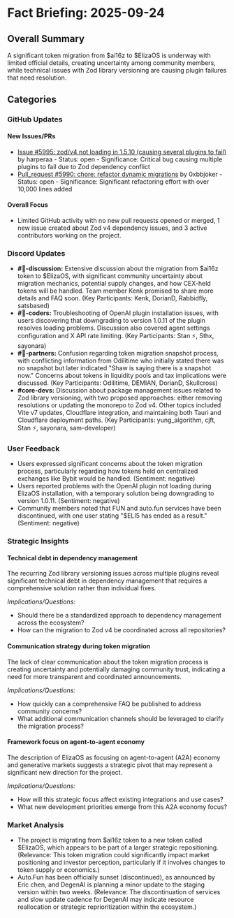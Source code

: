 # Fact Briefing: 2025-09-24

## Overall Summary
A significant token migration from $ai16z to $ElizaOS is underway with limited official details, creating uncertainty among community members, while technical issues with Zod library versioning are causing plugin failures that need resolution.

## Categories

### GitHub Updates

#### New Issues/PRs
- [Issue #5995: zod/v4 not loading in 1.5.10 (causing several plugins to fail)](https://github.com/elizaOS/eliza/issues/5995) by harperaa - Status: open - Significance: Critical bug causing multiple plugins to fail due to Zod dependency conflict
- [Pull_request #5990: chore: refactor dynamic migrations](#) by 0xbbjoker - Status: open - Significance: Significant refactoring effort with over 10,000 lines added

#### Overall Focus
- Limited GitHub activity with no new pull requests opened or merged, 1 new issue created about Zod v4 dependency issues, and 3 active contributors working on the project.

### Discord Updates
- **#💬-discussion:** Extensive discussion about the migration from $ai16z token to $ElizaOS, with significant community uncertainty about migration mechanics, potential supply changes, and how CEX-held tokens will be handled. Team member Kenk promised to share more details and FAQ soon. (Key Participants: Kenk, DorianD, Rabbidfly, satsbased)
- **#💬-coders:** Troubleshooting of OpenAI plugin installation issues, with users discovering that downgrading to version 1.0.11 of the plugin resolves loading problems. Discussion also covered agent settings configuration and X API rate limiting. (Key Participants: Stan ⚡, Sthx, sayonara)
- **#🥇-partners:** Confusion regarding token migration snapshot process, with conflicting information from Odilitime who initially stated there was no snapshot but later indicated "Shaw is saying there is a snapshot now." Concerns about tokens in liquidity pools and tax implications were discussed. (Key Participants: Odilitime, DEMIAN, DorianD, Skullcross)
- **#core-devs:** Discussion about package management issues related to Zod library versioning, with two proposed approaches: either removing resolutions or updating the monorepo to Zod v4. Other topics included Vite v7 updates, Cloudflare integration, and maintaining both Tauri and Cloudflare deployment paths. (Key Participants: yung_algorithm, cjft, Stan ⚡, sayonara, sam-developer)

### User Feedback
- Users expressed significant concerns about the token migration process, particularly regarding how tokens held on centralized exchanges like Bybit would be handled. (Sentiment: negative)
- Users reported problems with the OpenAI plugin not loading during ElizaOS installation, with a temporary solution being downgrading to version 1.0.11. (Sentiment: negative)
- Community members noted that FUN and auto.fun services have been discontinued, with one user stating "$ELI5 has ended as a result." (Sentiment: negative)

### Strategic Insights

#### Technical debt in dependency management
The recurring Zod library versioning issues across multiple plugins reveal significant technical debt in dependency management that requires a comprehensive solution rather than individual fixes.

*Implications/Questions:*
  - Should there be a standardized approach to dependency management across the ecosystem?
  - How can the migration to Zod v4 be coordinated across all repositories?

#### Communication strategy during token migration
The lack of clear communication about the token migration process is creating uncertainty and potentially damaging community trust, indicating a need for more transparent and coordinated announcements.

*Implications/Questions:*
  - How quickly can a comprehensive FAQ be published to address community concerns?
  - What additional communication channels should be leveraged to clarify the migration process?

#### Framework focus on agent-to-agent economy
The description of ElizaOS as focusing on agent-to-agent (A2A) economy and generative markets suggests a strategic pivot that may represent a significant new direction for the project.

*Implications/Questions:*
  - How will this strategic focus affect existing integrations and use cases?
  - What new development priorities emerge from this A2A economy focus?

### Market Analysis
- The project is migrating from $ai16z token to a new token called $ElizaOS, which appears to be part of a larger strategic repositioning. (Relevance: This token migration could significantly impact market positioning and investor perception, particularly if it involves changes to token supply or economics.)
- Auto.Fun has been officially sunset (discontinued), as announced by Eric chen, and DegenAI is planning a minor update to the staging version within two weeks. (Relevance: The discontinuation of services and slow update cadence for DegenAI may indicate resource reallocation or strategic reprioritization within the ecosystem.)